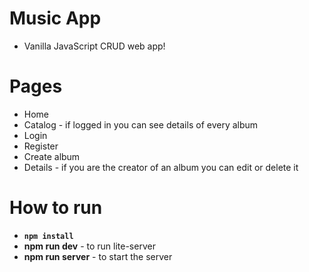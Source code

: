 # Music App

* Vanilla JavaScript CRUD web app!

# Pages

* Home
* Catalog - if logged in you can see details of every album
* Login
* Register
* Create album
* Details - if you are the creator of an album you can edit or delete it

# How to run
* **`npm install`**
* **npm run dev** - to run lite-server
* **npm run server** - to start the server
